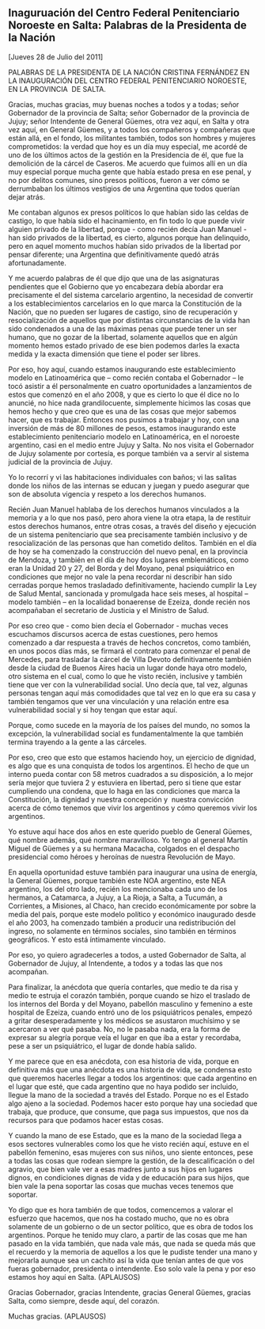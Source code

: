 Inaguruación del Centro Federal Penitenciario Noroeste en Salta: Palabras de la Presidenta de la Nación
-------------------------------------------------------------------------------------------------------

[Jueves 28 de Julio del 2011]

PALABRAS DE LA PRESIDENTA DE LA NACIÓN CRISTINA FERNÁNDEZ EN LA
INAUGURACIÓN DEL CENTRO FEDERAL PENITENCIARIO NOROESTE, EN LA PROVINCIA 
DE SALTA.

Gracias, muchas gracias, muy buenas noches a todos y a todas; señor
Gobernador de la provincia de Salta; señor Gobernador de la provincia de
Jujuy; señor Intendente de General Güemes, otra vez aquí, en Salta y
otra vez aquí, en General Güemes, y a todos los compañeros y compañeras
que están allá, en el fondo, los militantes también, todos son hombres y
mujeres comprometidos: la verdad que hoy es un día muy especial, me
acordé de uno de los últimos actos de la gestión en la Presidencia de
él, que fue la demolición de la cárcel de Caseros. Me acuerdo que fuimos
allí en un día muy especial porque mucha gente que había estado presa en
ese penal, y no por delitos comunes, sino presos políticos, fueron a ver
cómo se derrumbaban los últimos vestigios de una Argentina que todos
querían dejar atrás.

Me contaban algunos ex presos políticos lo que habían sido las celdas de
castigo, lo que había sido el hacinamiento, en fin todo lo que puede
vivir alguien privado de la libertad, porque - como recién decía Juan
Manuel - han sido privados de la libertad, es cierto, algunos porque han
delinquido, pero en aquel momento muchos habían sido privados de la
libertad por pensar diferente; una Argentina que definitivamente quedó
atrás afortunadamente.

Y me acuerdo palabras de él que dijo que una de las asignaturas
pendientes que el Gobierno que yo encabezara debía abordar era
precisamente el del sistema carcelario argentino, la necesidad de
convertir a los establecimientos carcelarios en lo que marca la
Constitución de la Nación, que no pueden ser lugares de castigo, sino de
recuperación y resocialización de aquellos que por distintas
circunstancias de la vida han sido condenados a una de las máximas penas
que puede tener un ser humano, que no gozar de la libertad, solamente
aquellos que en algún momento hemos estado privado de ese bien podemos
darles la exacta medida y la exacta dimensión que tiene el poder ser
libres.

Por eso, hoy aquí, cuando estamos inaugurando este establecimiento
modelo en Latinoamérica que – como recién contaba el Gobernador – le
tocó asistir a él personalmente en cuatro oportunidades a lanzamientos
de estos que comenzó en el año 2008, y que es cierto lo que él dice no
lo anuncié, no hice nada grandilocuente, simplemente hicimos las cosas
que hemos hecho y que creo que es una de las cosas que mejor sabemos
hacer, que es trabajar. Entonces nos pusimos a trabajar y hoy, con una
inversión de más de 80 millones de pesos, estamos inaugurando este
establecimiento penitenciario modelo en Latinoamérica, en el noroeste
argentino, casi en el medio entre Jujuy y Salta. No nos visita el
Gobernador de Jujuy solamente por cortesía, es porque también va a
servir al sistema judicial de la provincia de Jujuy.

Yo lo recorrí y vi las habitaciones individuales con baños; vi las
salitas donde los niños de las internas se educan y juegan y puedo
asegurar que son de absoluta vigencia y respeto a los derechos humanos.

Recién Juan Manuel hablaba de los derechos humanos vinculados a la
memoria y a lo que nos pasó, pero ahora viene la otra etapa, la de
restituir estos derechos humanos, entre otras cosas, a través del diseño
y ejecución de un sistema penitenciario que sea precisamente también
inclusivo y de resocialización de las personas que han cometido delitos.
También en el día de hoy se ha comenzado la construcción del nuevo
penal, en la provincia de Mendoza, y también en el día de hoy dos
lugares emblemáticos, como eran la Unidad 20 y 27, del Borda y del
Moyano, penal psiquiátrico en condiciones que mejor no vale la pena
recordar ni describir han sido cerradas porque hemos trasladado
definitivamente, haciendo cumplir la Ley de Salud Mental, sancionada y
promulgada hace seis meses, al hospital – modelo también – en la
localidad bonaerense de Ezeiza, donde recién nos acompañaban el
secretario de Justicia y el Ministro de Salud.

Por eso creo que - como bien decía el Gobernador - muchas veces
escuchamos discursos acerca de estas cuestiones, pero hemos comenzado a
dar respuesta a través de hechos concretos, como también, en unos pocos
días más, se firmará el contrato para comenzar el penal de Mercedes,
para trasladar la cárcel de Villa Devoto definitivamente también desde
la ciudad de Buenos Aires hacia un lugar donde haya otro modelo, otro
sistema en el cual, como lo que he visto recién, inclusive y también
tiene que ver con la vulnerabilidad social. Uno decía que, tal vez,
algunas personas tengan aquí más comodidades que tal vez en lo que era
su casa y también tengamos que ver una vinculación y una relación entre
esa vulnerabilidad social y si hoy tengan que estar aquí.

Porque, como sucede en la mayoría de los países del mundo, no somos la
excepción, la vulnerabilidad social es fundamentalmente la que también
termina trayendo a la gente a las cárceles.

Por eso, creo que esto que estamos haciendo hoy, un ejercicio de
dignidad, es algo que es una conquista de todos los argentinos. El hecho
de que un interno pueda contar con 58 metros cuadrados a su disposición,
a lo mejor sería mejor que tuviera 2 y estuviera en libertad, pero si
tiene que estar cumpliendo una condena, que lo haga en las condiciones
que marca la Constitución, la dignidad y nuestra concepción y  nuestra
convicción acerca de cómo tenemos que vivir los argentinos y cómo
queremos vivir los argentinos.

Yo estuve aquí hace dos años en este querido pueblo de General Güemes,
qué nombre además, qué nombre maravilloso. Yo tengo al general Martín
Miguel de Güemes y a su hermana Macacha, colgados en el despacho
presidencial como héroes y heroínas de nuestra Revolución de Mayo.

En aquella oportunidad estuve también para inaugurar una usina de
energía, la General Güemes, porque también este NOA argentino, este NEA
argentino, los del otro lado, recién los mencionaba cada uno de los
hermanos, a Catamarca, a Jujuy, a La Rioja, a Salta, a Tucumán, a
Corrientes, a Misiones, al Chaco, han crecido económicamente por sobre
la media del país, porque este modelo político y económico inaugurado
desde el año 2003, ha comenzado también a producir una redistribución
del ingreso, no solamente en términos sociales, sino también en términos
geográficos. Y esto está íntimamente vinculado.

Por eso, yo quiero agradecerles a todos, a usted Gobernador de Salta, al
Gobernador de Jujuy, al Intendente, a todos y a todas las que nos
acompañan.

Para finalizar, la anécdota que quería contarles, que medio te da risa y
medio te estruja el corazón también, porque cuando se hizo el traslado
de los internos del Borda y del Moyano, pabellón masculino y femenino a
este hospital de Ezeiza, cuando entró uno de los psiquiátricos penales,
empezó a gritar desesperadamente y los médicos se asustaron muchísimo y
se acercaron a ver qué pasaba. No, no le pasaba nada, era la forma de
expresar su alegría porque veía el lugar en que iba a estar y recordaba,
pese a ser un psiquiátrico, el lugar de donde había salido.

Y me parece que en esa anécdota, con esa historia de vida, porque en
definitiva más que una anécdota es una historia de vida, se condensa
esto que queremos hacerles llegar a todos los argentinos: que cada
argentino en el lugar que esté, que cada argentino que no haya podido
ser incluido, llegue la mano de la sociedad a través del Estado. Porque
no es el Estado algo ajeno a la sociedad. Podemos hacer esto porque hay
una sociedad que trabaja, que produce, que consume, que paga sus
impuestos, que nos da recursos para que podamos hacer estas cosas.

Y cuando la mano de ese Estado, que es la mano de la sociedad llega a
esos sectores vulnerables como los que he visto recién aquí, estuve en
el pabellón femenino, esas mujeres con sus niños, uno siente entonces,
pese a todas las cosas que rodean siempre la gestión, de la
descalificación o del agravio, que bien vale ver a esas madres junto a
sus hijos en lugares dignos, en condiciones dignas de vida y de
educación para sus hijos, que bien vale la pena soportar las cosas que
muchas veces tenemos que soportar.

Yo digo que es hora también de que todos, comencemos a valorar el
esfuerzo que hacemos, que nos ha costado mucho, que no es obra solamente
de un gobierno o de un sector político, que es obra de todos los
argentinos. Porque he tenido muy claro, a partir de las cosas que me han
pasado en la vida también, que nada vale más, que nada se queda más que
el recuerdo y la memoria de aquellos a los que le pudiste tender una
mano y mejorarla aunque sea un cachito así la vida que tenían antes de
que vos fueras gobernador, presidenta o intendente. Eso solo vale la
pena y por eso estamos hoy aquí en Salta. (APLAUSOS)

Gracias Gobernador, gracias Intendente, gracias General Güemes, gracias
Salta, como siempre, desde aquí, del corazón.

Muchas gracias. (APLAUSOS)

